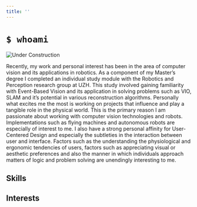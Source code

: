 ```yaml
---
title: ''
---
```


# `$ whoami`
<!-- ![Profile Picture](https://avatars.githubusercontent.com/u/37380474?v=4"#center) -->

![Under Construction](https://media3.giphy.com/media/dWa2rUaiahx1FB3jor/giphy.gif?cid=790b7611d974a51fb39a94409fd499aa368a183cdf03a6ce&rid=giphy.gif&ct=g#center)

Recently, my work and personal interest has been in the area of computer vision
and its applications in robotics. As a component of my Master’s degree I
completed an individual study module with the Robotics and Perception research
group at UZH. This study involved gaining familiarity with Event-Based Vision
and its application in solving problems such as VIO, SLAM and it’s potential in
various reconstruction algorithms. Personally what excites me the most is
working on projects that influence and play a tangible role in the physical
world. This is the primary reason I am passionate about working with computer
vision technologies and robots. Implementations such as flying machines and
autonomous robots are especially of interest to me. I also have a strong
personal affinity for User-Centered Design and especially the subtleties in the
interaction between user and interface. Factors such as the understanding the
physiological and ergonomic tendencies of users, factors such as appreciating
visual or aesthetic preferences and also the manner in which individuals
approach matters of logic and problem solving are unendingly interesting to me.

## Skills

## Interests
